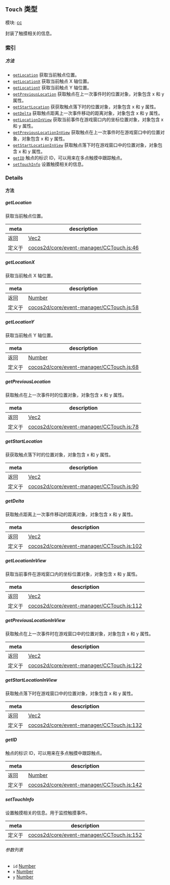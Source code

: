 ## `Touch` 类型



模块: [cc](../modules/cc.md)


封装了触摸相关的信息。


### 索引



##### 方法

  - [`getLocation`](#getlocation) 获取当前触点位置。
  - [`getLocationX`](#getlocationx) 获取当前触点 X 轴位置。
  - [`getLocationY`](#getlocationy) 获取当前触点 Y 轴位置。
  - [`getPreviousLocation`](#getpreviouslocation) 获取触点在上一次事件时的位置对象，对象包含 x 和 y 属性。
  - [`getStartLocation`](#getstartlocation) 获获取触点落下时的位置对象，对象包含 x 和 y 属性。
  - [`getDelta`](#getdelta) 获取触点距离上一次事件移动的距离对象，对象包含 x 和 y 属性。
  - [`getLocationInView`](#getlocationinview) 获取当前事件在游戏窗口内的坐标位置对象，对象包含 x 和 y 属性。
  - [`getPreviousLocationInView`](#getpreviouslocationinview) 获取触点在上一次事件时在游戏窗口中的位置对象，对象包含 x 和 y 属性。
  - [`getStartLocationInView`](#getstartlocationinview) 获取触点落下时在游戏窗口中的位置对象，对象包含 x 和 y 属性。
  - [`getID`](#getid) 触点的标识 ID，可以用来在多点触摸中跟踪触点。
  - [`setTouchInfo`](#settouchinfo) 设置触摸相关的信息。



### Details




<!-- Method Block -->
#### 方法


##### getLocation

获取当前触点位置。

| meta | description |
|------|-------------|
| 返回 | <a href="../classes/Vec2.html" class="crosslink">Vec2</a> 
| 定义于 | [cocos2d/core/event-manager/CCTouch.js:46](https://github.com/cocos-creator/engine/blob/de46973d0b5edcff4f973186ce89752080cb6b7c/cocos2d/core/event-manager/CCTouch.js#L46) |



##### getLocationX

获取当前触点 X 轴位置。

| meta | description |
|------|-------------|
| 返回 | <a href="https://developer.mozilla.org/en/JavaScript/Reference/Global_Objects/Number" class="crosslink external" target="_blank">Number</a> 
| 定义于 | [cocos2d/core/event-manager/CCTouch.js:58](https://github.com/cocos-creator/engine/blob/de46973d0b5edcff4f973186ce89752080cb6b7c/cocos2d/core/event-manager/CCTouch.js#L58) |



##### getLocationY

获取当前触点 Y 轴位置。

| meta | description |
|------|-------------|
| 返回 | <a href="https://developer.mozilla.org/en/JavaScript/Reference/Global_Objects/Number" class="crosslink external" target="_blank">Number</a> 
| 定义于 | [cocos2d/core/event-manager/CCTouch.js:68](https://github.com/cocos-creator/engine/blob/de46973d0b5edcff4f973186ce89752080cb6b7c/cocos2d/core/event-manager/CCTouch.js#L68) |



##### getPreviousLocation

获取触点在上一次事件时的位置对象，对象包含 x 和 y 属性。

| meta | description |
|------|-------------|
| 返回 | <a href="../classes/Vec2.html" class="crosslink">Vec2</a> 
| 定义于 | [cocos2d/core/event-manager/CCTouch.js:78](https://github.com/cocos-creator/engine/blob/de46973d0b5edcff4f973186ce89752080cb6b7c/cocos2d/core/event-manager/CCTouch.js#L78) |



##### getStartLocation

获获取触点落下时的位置对象，对象包含 x 和 y 属性。

| meta | description |
|------|-------------|
| 返回 | <a href="../classes/Vec2.html" class="crosslink">Vec2</a> 
| 定义于 | [cocos2d/core/event-manager/CCTouch.js:90](https://github.com/cocos-creator/engine/blob/de46973d0b5edcff4f973186ce89752080cb6b7c/cocos2d/core/event-manager/CCTouch.js#L90) |



##### getDelta

获取触点距离上一次事件移动的距离对象，对象包含 x 和 y 属性。

| meta | description |
|------|-------------|
| 返回 | <a href="../classes/Vec2.html" class="crosslink">Vec2</a> 
| 定义于 | [cocos2d/core/event-manager/CCTouch.js:102](https://github.com/cocos-creator/engine/blob/de46973d0b5edcff4f973186ce89752080cb6b7c/cocos2d/core/event-manager/CCTouch.js#L102) |



##### getLocationInView

获取当前事件在游戏窗口内的坐标位置对象，对象包含 x 和 y 属性。

| meta | description |
|------|-------------|
| 返回 | <a href="../classes/Vec2.html" class="crosslink">Vec2</a> 
| 定义于 | [cocos2d/core/event-manager/CCTouch.js:112](https://github.com/cocos-creator/engine/blob/de46973d0b5edcff4f973186ce89752080cb6b7c/cocos2d/core/event-manager/CCTouch.js#L112) |



##### getPreviousLocationInView

获取触点在上一次事件时在游戏窗口中的位置对象，对象包含 x 和 y 属性。

| meta | description |
|------|-------------|
| 返回 | <a href="../classes/Vec2.html" class="crosslink">Vec2</a> 
| 定义于 | [cocos2d/core/event-manager/CCTouch.js:122](https://github.com/cocos-creator/engine/blob/de46973d0b5edcff4f973186ce89752080cb6b7c/cocos2d/core/event-manager/CCTouch.js#L122) |



##### getStartLocationInView

获取触点落下时在游戏窗口中的位置对象，对象包含 x 和 y 属性。

| meta | description |
|------|-------------|
| 返回 | <a href="../classes/Vec2.html" class="crosslink">Vec2</a> 
| 定义于 | [cocos2d/core/event-manager/CCTouch.js:132](https://github.com/cocos-creator/engine/blob/de46973d0b5edcff4f973186ce89752080cb6b7c/cocos2d/core/event-manager/CCTouch.js#L132) |



##### getID

触点的标识 ID，可以用来在多点触摸中跟踪触点。

| meta | description |
|------|-------------|
| 返回 | <a href="https://developer.mozilla.org/en/JavaScript/Reference/Global_Objects/Number" class="crosslink external" target="_blank">Number</a> 
| 定义于 | [cocos2d/core/event-manager/CCTouch.js:142](https://github.com/cocos-creator/engine/blob/de46973d0b5edcff4f973186ce89752080cb6b7c/cocos2d/core/event-manager/CCTouch.js#L142) |



##### setTouchInfo

设置触摸相关的信息。用于监控触摸事件。

| meta | description |
|------|-------------|
| 定义于 | [cocos2d/core/event-manager/CCTouch.js:152](https://github.com/cocos-creator/engine/blob/de46973d0b5edcff4f973186ce89752080cb6b7c/cocos2d/core/event-manager/CCTouch.js#L152) |

###### 参数列表
- `id` <a href="https://developer.mozilla.org/en/JavaScript/Reference/Global_Objects/Number" class="crosslink external" target="_blank">Number</a> 
- `x` <a href="https://developer.mozilla.org/en/JavaScript/Reference/Global_Objects/Number" class="crosslink external" target="_blank">Number</a> 
- `y` <a href="https://developer.mozilla.org/en/JavaScript/Reference/Global_Objects/Number" class="crosslink external" target="_blank">Number</a> 



